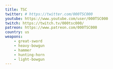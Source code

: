 ```yaml
---
title: TSC
twitter: # https://twitter.com/000TSC000
youtube: https://www.youtube.com/user/000TSC000
twitch: https://twitch.tv/000tsc000/
patreon: https://www.patreon.com/000TSC000
country: us
weapons:
    - great-sword
    - heavy-bowgun
    - hammer
    - hunting-horn
    - light-bowgun
---
```

